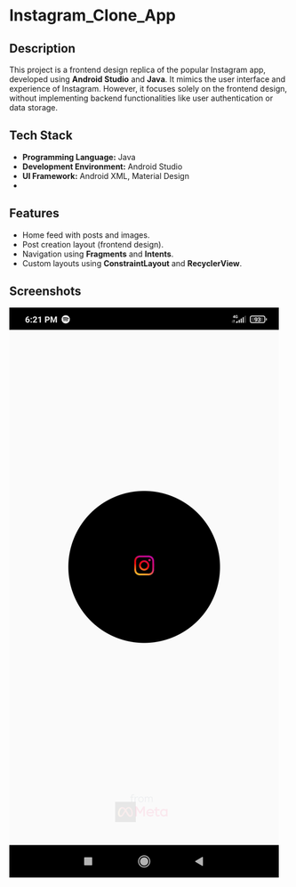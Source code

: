 # Instagram_Clone_App

## Description
This project is a frontend design replica of the popular Instagram app, developed using **Android Studio** and **Java**. It mimics the user interface and experience of Instagram. However, it focuses solely on the frontend design, without implementing backend functionalities like user authentication or data storage.

## Tech Stack
- **Programming Language:** Java
- **Development Environment:** Android Studio
- **UI Framework:** Android XML, Material Design
- 
## Features
- Home feed with posts and images.
- Post creation layout (frontend design).
- Navigation using **Fragments** and **Intents**.
- Custom layouts using **ConstraintLayout** and **RecyclerView**.

## Screenshots
![App Screenshot 1](https://github.com/pratikdeoke/Instagram_Clone_App/blob/main/screenshots/1a.jpg)
